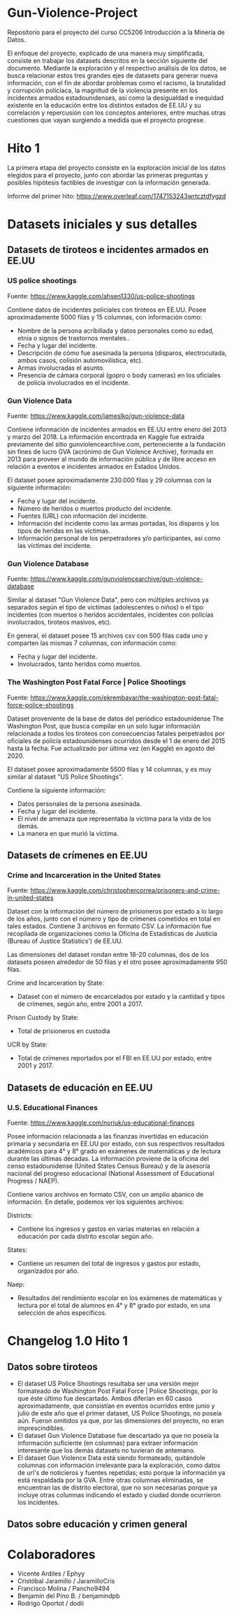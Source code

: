 # Gun-Violence-Project
Repositorio para el proyecto del curso CC5206 Introducción a la Minería de Datos.

El enfoque del proyecto, explicado de una manera muy simplificada, consiste en trabajar los datasets
descritos en la sección siguiente del documento. 
Mediante la exploración y el respectivo análisis de los datos, 
se busca relacionar estos tres grandes ejes de datasets para generar nueva información, con el fin de abordar problemas 
como el racismo, la brutalidad y corrupción policíaca, la magnitud de la violencia presente
en los incidentes armados estadounidenses, así como la desigualdad e inequidad existente en la educación entre los distintos estados 
de EE.UU y su correlación y repercusión con los conceptos anteriores, entre muchas otras cuestiones que vayan surgiendo a 
medida que el proyecto progrese.

# Hito 1
La primera etapa del proyecto consiste en la exploración inicial de los datos elegidos para el proyecto, junto con abordar
las primeras preguntas y posibles hipótesis factibles de investigar con la información generada.

Informe del primer hito:
https://www.overleaf.com/1747153243wrtcztdfygzd

# Datasets iniciales y sus detalles

## Datasets de tiroteos e incidentes armados en EE.UU

### US police shootings
Fuente: https://www.kaggle.com/ahsen1330/us-police-shootings

Contiene datos de incidentes policiales con tiroteos en EE.UU.
Posee aproximadamente 5000 filas y 15 columnas, con información como:
- Nombre de la persona acribillada y datos personales como su edad, etnia o signos de trastornos mentales..
- Fecha y lugar del incidente.
- Descripción de cómo fue asesinada la persona (disparos, electrocutada, ambos casos, colisión automovilística, etc).
- Armas involucradas el asunto.
- Presencia de cámara corporal (gopro o body cameras) en los oficiales de policía involucrados en el incidente.

### Gun Violence Data
Fuente: https://www.kaggle.com/jameslko/gun-violence-data

Contiene información de incidentes armados en EE.UU entre enero del 2013 y marzo del 2018. La información encontrada en Kaggle 
fue extraída previamente del sitio gunviolencearchive.com, perteneciente a la fundación sin fines de lucro GVA (acrónimo de Gun 
Violence Archive), formada en 2013 para proveer al mundo de información pública y de libre acceso en relación a eventos e incidentes
armados en Estados Unidos.

El dataset posee aproximadamente 230.000 filas y 29 columnas con la siguiente información:
- Fecha y lugar del incidente.
- Número de heridos o muertos producto del incidente.
- Fuentes (URL) con información del incidente.
- Información del incidente como las armas portadas, los disparos y los tipos de heridas en las víctimas.
- Información personal de los perpetradores y/o participantes, así como las víctimas del incidente.

### Gun Violence Database
Fuente: https://www.kaggle.com/gunviolencearchive/gun-violence-database

Similar al dataset "Gun Violence Data", pero con múltiples archivos ya separados según el tipo de víctimas (adolescentes o niños)
o el tipo incidentes (con muertos o heridos accidentales, incidentes con policías involucrados, tiroteos masivos, etc).

En general, el dataset posee 15 archivos csv con 500 filas cada uno y comparten las mismas 7 columnas, con información como:
- Fecha y lugar del incidente.
- Involucrados, tanto heridos como muertos.

### The Washington Post Fatal Force | Police Shootings
Fuente: https://www.kaggle.com/ekrembayar/the-washington-post-fatal-force-police-shootings

Dataset proveniente de la base de datos del periódico estadounidense The Washington Post, que busca compilar en un solo lugar 
información relacionada a todos los tiroteos con consecuencias fatales perpetrados por oficiales de policía estadounidenses
ocurridos desde el 1 de enero del 2015 hasta la fecha. Fue actualizado por última vez (en Kaggle) en agosto del 2020.

El dataset posee aproximadamente 5500 filas y 14 columnas, y es muy similar al dataset "US Police Shootings".

Contiene la siguiente información:
- Datos personales de la persona asesinada.
- Fecha y lugar del incidente.
- El nivel de amenaza que representaba la víctima para la vida de los demás.
- La manera en que murió la víctima.

## Datasets de crímenes en EE.UU

### Crime and Incarceration in the United States
Fuente: https://www.kaggle.com/christophercorrea/prisoners-and-crime-in-united-states

Dataset con la información del número de prisioneros por estado a lo largo de los años, junto con el número y tipo
de crímenes cometidos en total en tales estados. Contiene 3 archivos en formato CSV. La información fue recopilada de
organizaciones como la Oficina de Estadísticas de Justicia (Bureau of Justice Statistics') de EE.UU.

Las dimensiones del dataset rondan entre 18-20 columnas, dos de los datasets poseen alrededor de 50 filas y el otro posee
aproximadamente 950 filas.

Crime and Incarceration by State:
- Dataset con el número de encarcelados por estado y la cantidad y tipos de crímenes, según año, entre 2001 a 2017.

Prison Custody by State:
- Total de prisioneros en custodia

UCR by State:
- Total de crímenes reportados por el FBI en EE.UU por estado, entre 2001 y 2017.

## Datasets de educación en EE.UU

### U.S. Educational Finances
Fuente: https://www.kaggle.com/noriuk/us-educational-finances

Posee información relacionada a las finanzas invertidas en educación primaria y secundaria en EE.UU por estado, con 
sus respectivos resultados académicos para 4° y 8° grado en exámenes de matemáticas y de lectura durante las últimas 
décadas. La información proviene de la oficina del censo estadounidense (United States Census Bureau) y de la asesoría
nacional del progreso educacional (National Assessment of Educational Progress / NAEP).

Contiene varios archivos en formato CSV, con un amplio abanico de información. En detalle, podemos ver los siguientes 
archivos:

Districts:
- Contiene los ingresos y gastos en varias materias en relación a educación por cada distrito escolar según año.

States:
- Contiene un resumen del total de ingresos y gastos por estado, organizados por año.

Naep:
- Resultados del rendimiento escolar en los exámenes de matemáticas y lectura por el total de alumnos en 4° y 8°
grado por estado, en una selección de años específicos.

# Changelog 1.0 Hito 1

## Datos sobre tiroteos
- El dataset US Police Shootings resultaba ser una versión mejor formateado de Washington Post Fatal Force | Police Shootings, por
lo que éste último fue descartado. Ambos diferían en 60 casos aproximadamente, que consistían en eventos ocurridos entre junio y julio
de este año que el primer dataset, US Police Shootings, no poseía aún. Fueron omitidos ya que, por las dimensiones del proyecto, no eran
imprescindibles. 
- El dataset Gun Violence Database fue descartado ya que no poseía la información suficiente (en columnas) para extraer información interesante
que los demás datasets no tuvieran de antemano.
- El dataset Gun Violence Data está siendo formateado, quitándole columnas con información irrelevante para la exploración, como datos de url's 
de noticieros y fuentes repetidas; esto porque la información ya está respaldada por la GVA. Entre otras columnas eliminadas, se encuentran las
de distrito electoral, que no son necesarias porque ya incluye otras columnas indicando el estado y ciudad donde ocurrieron los incidentes.

## Datos sobre educación y crimen general


# Colaboradores
- Vicente Ardiles / Ephyy
- Cristóbal Jaramillo / JaramilloCris
- Francisco Molina / Pancho9494
- Benjamín del Pino B. / benjamindpb
- Rodrigo Oportot / dodii
